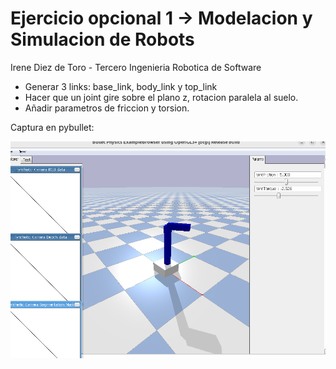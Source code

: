 # Ejercicio opcional 1 -> Modelacion y Simulacion de Robots

Irene Diez de Toro - Tercero Ingenieria Robotica de Software

- Generar 3 links: base_link, body_link y top_link
- Hacer que un joint gire sobre el plano z, rotacion paralela al suelo.
- Añadir parametros de friccion y torsion.

Captura en pybullet:

![imagen](IMAGEN.png)
